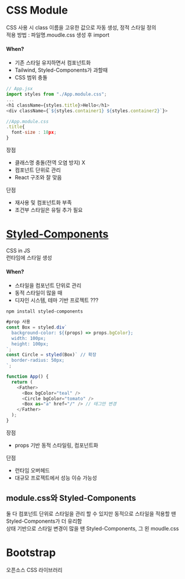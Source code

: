 <h1>CSS Module</h1>
CSS 사용 시 class 이름을 고유한 값으로 자동 생성, 정적 스타일 정의<br>
적용 방법 : 파일명.moudle.css 생성 후 import

<h4>When?</h4>

- 기존 스타일 유지하면서 컴포넌트화
- Tailwind, Styled-Components가 과할때
- CSS 범위 충돌

```js
// App.jsx
import styles from "./App.module.css";
...
<h1 className={styles.title}>Hello</h1>
<div className={`${styles.container1} ${styles.container2}`}>

//App.module.css
.title{
  font-size : 18px;
}

```

장점
- 클래스명 충돌(전역 오염 방지) X
- 컴포넌트 단위로 관리
- React 구조와 잘 맞음

단점
- 재사용 및 컴포넌트화 부족
- 조건부 스타일은 유틸 추가 필요


<h1><a href="https://styled-components.com/">Styled-Components</a></h1>
CSS in JS<br>
런타임에 스타일 생성<br>

<h4>When?</h4>

- 스타일을 컴포넌트 단위로 관리
- 동적 스타일이 많을 때
- 디자인 시스템, 테마 기반 프로젝트 ???

```
npm install styled-components
```
```js
#prop 사용
const Box = styled.div`
  background-color: ${(props) => props.bgColor};
  width: 100px;
  height: 100px;
`;
const Circle = styled(Box)` // 확장
  border-radius: 50px;
`;

function App() {
  return (
    <Father>
      <Box bgColor="teal" />
      <Circle bgColor="tomato" />
      <Box as="a" href="/" /> // 태그만 변경
    </Father>
  );
}
```
장점
- props 기반 동적 스타일링, 컴포넌트화

단점
- 런타임 오버헤드
- 대규모 프로젝트에서 성능 이슈 가능성

<h2>module.css와 Styled-Components</h2>
둘 다 컴포넌트 단위로 스타일을 관리 할 수 있지만 동적으로 스타일을 적용할 땐 Styled-Components가 더 유리함<br>
상태 기반으로 스타일 변경이 많을 땐 Styled-Components, 그 왼 moudle.css

<h1><a>Bootstrap</a></h1>
오픈소스 CSS 라이브러리


